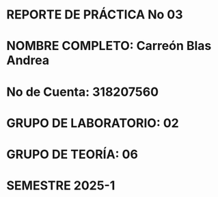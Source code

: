  # REPORTE DE PRÁCTICA No 03

# NOMBRE COMPLETO: Carreón Blas Andrea
# No de Cuenta: 318207560
# GRUPO DE LABORATORIO: 02
# GRUPO DE TEORÍA: 06
# SEMESTRE 2025-1
